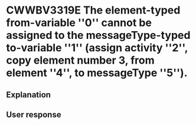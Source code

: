 # CWWBV3319E The element-typed from-variable ''0'' cannot be assigned to the messageType-typed to-variable ''1'' (assign activity ''2'', copy element number 3, from element ''4'', to messageType ''5'').

## Explanation

## User response
